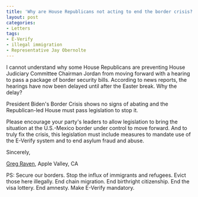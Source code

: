```yaml
---
title: 'Why are House Republicans not acting to end the border crisis?'
layout: post
categories:
- Letters
tags:
- E-Verify
- illegal immigration
- Representative Jay Obernolte
---
```


I cannot understand why some House Republicans are preventing House Judiciary Committee Chairman Jordan from moving forward with a hearing to pass a package of border security bills. According to news reports, the hearings have now been delayed until after the Easter break. Why the delay?

President Biden's Border Crisis shows no signs of abating and the Republican-led House must pass legislation to stop it.

Please encourage your party's leaders to allow legislation to bring the situation at the U.S.-Mexico border under control to move forward. And to truly fix the crisis, this legislation must include measures to mandate use of the E-Verify system and to end asylum fraud and abuse.

Sincerely,

[Greg Raven](https://www.gregraven.org/), Apple Valley, CA

PS: Secure our borders. Stop the influx of immigrants and refugees. Evict those here illegally. End chain migration. End birthright citizenship. End the visa lottery. End amnesty. Make E-Verify mandatory.